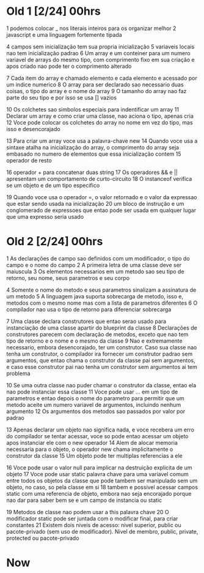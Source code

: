# Old 1 [2/24] 00hrs
1 podemos colocar _ nos literais inteiros para os organizar melhor
2 javascript e uma linguagem fortemente tipada

4 campos sem inicialização tem sua propria inicialização
5 variaveis locais nao tem inicialização padrao
6 Um array e um conteiner para um numero variavel de arrays do mesmo tipo, com comprimento fixo em sua criação e apos criado nao pode ter o comprimento alterado

7 Cada item do array e chamado elemento e cada elemento e acessado por um indice numerico
8 O array para ser declarado sao necessario duas coisas, o tipo do array e o nome do array
9 O tamanho do array nao faz parte do seu tipo e por isso se usa [] vazios

10 Os colchetes sao simbolos especiais para indentificar um array
11 Declarar um array e como criar uma classe, nao aciona o tipo, apenas cria
12 Voce pode colocar os colchetes do array no nome em vez do tipo, mas isso e desencorajado

13 Para criar um array voce usa a palavra-chave new
14 Quando voce usa a sintaxe atalha na inicialização do array, o comprimento do array seja embasado no numero de elementos que essa inicialização contem
15 operador de resto

16 operador + para concatenar duas string
17 Os operadores && e || apresentam um comportamento de curto-circuito
18 O instanceof verifica se um objeto e de um tipo especifico

19 Quando voce usa o operador =, o valor retornado e o valor da expressao que estar sendo usada na inicialização
20 um bloco de instrução e um conglomerado de expressoes que entao pode ser usada em qualquer lugar que uma expresso seria usado
# Old 2 [2/24] 00hrs
1 As declarações de campo sao definidos com um modificador, o tipo do campo e o nome do campo
2 A primeira letra de uma classe deve ser maiuscula
3 Os elementos necessarios em um metodo sao seu tipo de retorno, seu nome, seus parametros e seu corpo

4 Somente o nome do metodo e seus parametros sinalizam a assinatura de um metodo
5 A linguagem java suporta sobrecarga de metodo, isso e, metodos com o mesmo nome mas com a lista de parametros diferentes
6 O compilador nao usa o tipo de retorno para diferenciar sobrecarga

7 Uma classe declara construtores que entao serao usado para instanciação de uma classe apartir do blueprint da classe
8 Declarações de construtores parecem com declaração de metodos, exceto que nao tem tipo de retorno e o nome e o mesmo da classe
9 Nao e extremamente necessario, embora desencorajado, ter um construtor. Caso sua classe nao tenha um construtor, o compilador ira fornecer um construtor padrao sem argumentos, que entao chama o construtor da classe pai sem argumentos, e caso esse construtor pai nao tenha um construtor sem argumentos ai tem problema

10 Se uma outra classe nao puder chamar o construtor da classe, entao ela nao pode instanciar essa classe
11 Voce pode usar ... em um tipo de parametros e entao depois o nome do parametro para permitir que um metodo aceite um numero variavel de argumentos, incluindo nenhum argumento
12 Os argumentos dos metodos sao passados por valor por padrao

13 Apenas declarar um objeto nao significa nada, e voce recebera um erro do compilador se tentar acessar, voce so pode entao acessar um objeto apos instanciar ele com o new operador
14 Alem de alocar memoria necessaria para o objeto, o operador new chama implicitamente o construtor da classe
15 Um objeto pode ter multiplas referencias a ele

16 Voce pode usar o valor null para implicar na destruição explicita de um objeto
17 Voce pode usar static palavra chave para uma variavel comum entre todos os objetos da classe que pode tambem ser manipulado sem um objeto, no caso, so pela classe em si
18 tambem e possivel acessar campos static com uma referencia de objeto, embora nao seja encorajado porque nao dar para saber bem se e um campo de instancia ou static

19 Metodos de classe nao podem usar a this palavra chave
20 O modificador static pode ser juntada com o modificar final, para criar constantes
21 Existem dois niveis de acesso: nivel superior, public ou pacote-privado (sem uso de modificador). Nivel de membro, public, private, protected ou pacote-privado

# Now

#